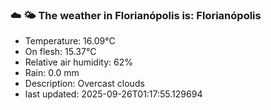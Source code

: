 ### ☁️ 🌤️  The weather in Florianópolis is: Florianópolis

- Temperature: 16.09°C
- On flesh: 15.37°C
- Relative air humidity: 62%
- Rain: 0.0 mm
- Description: Overcast clouds
- last updated: 2025-09-26T01:17:55.129694
